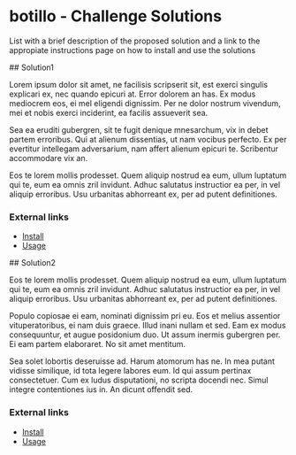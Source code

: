# botillo - Challenge Solutions

List with a brief description of the proposed solution and a link to the appropiate instructions page on how to install and use the solutions

## Solution1

Lorem ipsum dolor sit amet, ne facilisis scripserit sit, est exerci singulis explicari ex, nec quando epicuri at. Error dolorem an has. Ex modus mediocrem eos, ei mel eligendi dignissim. Per ne dolor nostrum vivendum, mei et nobis exerci inciderint, ea facilis assueverit sea.

Sea ea eruditi gubergren, sit te fugit denique mnesarchum, vix in debet partem erroribus. Qui at alienum dissentias, ut nam vocibus perfecto. Ex per evertitur intellegam adversarium, nam affert alienum epicuri te. Scribentur accommodare vix an.

Eos te lorem mollis prodesset. Quem aliquip nostrud ea eum, ullum luptatum qui te, eum ea omnis zril invidunt. Adhuc salutatus instructior ea per, in vel aliquip erroribus. Usu urbanitas abhorreant ex, per ad putent definitiones.

### External links

* [Install](#)
* [Usage](#)

## Solution2

Eos te lorem mollis prodesset. Quem aliquip nostrud ea eum, ullum luptatum qui te, eum ea omnis zril invidunt. Adhuc salutatus instructior ea per, in vel aliquip erroribus. Usu urbanitas abhorreant ex, per ad putent definitiones.

Populo copiosae ei eam, nominati dignissim pri eu. Eos et melius assentior vituperatoribus, ei nam duis graece. Illud inani nullam et sed. Eam ex modus consequuntur, et augue posidonium duo. Ut assum inermis gubergren per. Ei eam partem elaboraret. No sit amet mentitum.

Sea solet lobortis deseruisse ad. Harum atomorum has ne. In mea putant vidisse similique, id tota legere labores eum. Id qui assum pertinax consectetuer. Cum ex ludus disputationi, no scripta docendi nec. Simul integre contentiones ius in. An dicunt offendit sed.

### External links

* [Install](#)
* [Usage](#)
